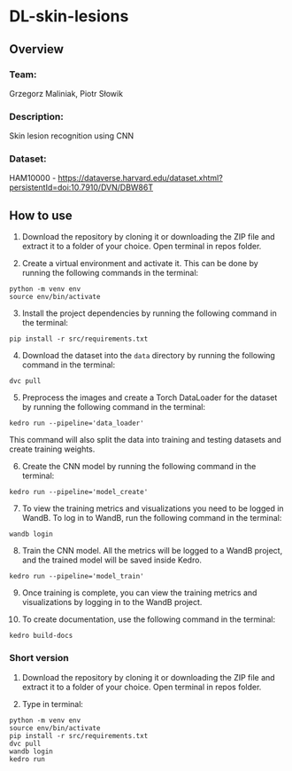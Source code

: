 # DL-skin-lesions

## Overview

### Team:
Grzegorz Maliniak, Piotr Słowik
### Description:
Skin lesion recognition using CNN 
### Dataset:
HAM10000 - https://dataverse.harvard.edu/dataset.xhtml?persistentId=doi:10.7910/DVN/DBW86T

## How to use

1. Download the repository by cloning it or downloading the ZIP file and extract it to a folder of your choice. Open terminal in repos folder.

2. Create a virtual environment and activate it. This can be done by running the following commands in the terminal:
```
python -m venv env
source env/bin/activate
```

3. Install the project dependencies by running the following command in the terminal:
```
pip install -r src/requirements.txt
```

4. Download the dataset into the `data` directory by running the following command in the terminal:
```
dvc pull
```

5. Preprocess the images and create a Torch DataLoader for the dataset by running the following command in the terminal:
```
kedro run --pipeline='data_loader'
```
This command will also split the data into training and testing datasets and create training weights.

6. Create the CNN model by running the following command in the terminal:

```
kedro run --pipeline='model_create'
```

7. To view the training metrics and visualizations you need to be logged in WandB. To log in to WandB, run the following command in the terminal: 

```
wandb login
```

8. Train the CNN model. All the metrics will be logged to a WandB project, and the trained model will be saved inside Kedro.

```
kedro run --pipeline='model_train'
```

9. Once training is complete, you can view the training metrics and visualizations by logging in to the WandB project.

10. To create documentation, use the following command in the terminal:
```
kedro build-docs
```


### Short version

1. Download the repository by cloning it or downloading the ZIP file and extract it to a folder of your choice. Open terminal in repos folder.

2. Type in terminal:

```
python -m venv env
source env/bin/activate
pip install -r src/requirements.txt
dvc pull
wandb login
kedro run
```
